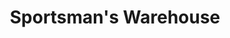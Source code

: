 ---
title: "Sportsman's Warehouse"
url: /north-charleston/sportsmans-warehouse/
shop: department store
---